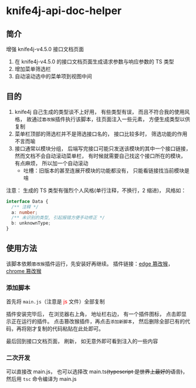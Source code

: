 # knife4j-api-doc-helper

## 简介

增强 knife4j-v4.5.0 接口文档页面

1. 在 knife4j-v4.5.0 的接口文档页面生成请求参数与响应参数的 TS 类型
2. 增加菜单筛选栏
3. 自动滚动选中的菜单项到视图中间

## 目的

1. knife4j 自己生成的类型谈不上好用， 有些类型有误， 而且不符合我的使用风格， 故通过`篡改猴`插件执行该脚本，往页面注入一些元素， 方便生成类型以供复制
2. 菜单栏顶部的筛选栏并不是筛选接口名的， 接口比较多时， 筛选功能的作用不言而喻
3. 接口通常以模块分组， 后端写完接口可能只发送该模块的其中一个接口链接， 然而文档不会自动滚动菜单栏， 有时候就需要自己找这个接口所在的模块， 有点麻烦， 所以加一个自动滚动
   - 吐槽：旧版本的甚至连展开模块的功能都没有， 只能看链接找当前模块是啥

注意： 生成的 TS 类型有强烈个人风格(单行注释，不换行，2 缩进)， 风格如：

```typescript
interface Data {
  /** 注释 */
  a: number;
  /** 未识别的类型, 引起报错方便手动修正 */
  b: unknownType;
}
```

## 使用方法

该脚本依赖`篡改猴`插件运行，先安装好再继续。 插件链接：[edge 篡改猴](https://microsoftedge.microsoft.com/addons/detail/%E7%AF%A1%E6%94%B9%E7%8C%B4/iikmkjmpaadaobahmlepeloendndfphd?hl=zh-CN)，[chrome 篡改猴](https://chromewebstore.google.com/detail/%E7%AF%A1%E6%94%B9%E7%8C%B4/dhdgffkkebhmkfjojejmpbldmpobfkfo?hl=zh-CN&utm_source=ext_sidebar)

### 添加脚本

首先将 `main.js`（注意是 <span style="color: red">js</span> 文件）全部复制

插件安装完毕后， 在浏览器右上角， 地址栏右边， 有一个插件图标， 点击即显示正在运行的插件。 点击篡改猴插件，再点击`添加新脚本`，
然后删除全部已有的代码，再将刚才复制的代码粘贴在此处即可。

最后回到接口文档页面， 刷新， 如无意外即可看到注入的一些内容

### 二次开发
可以直接改 main.js， 也可以选择改 main.ts~~(typescript 是世界上最好的语言)~~， 然后用 `tsc` 命令编译为 main.js
